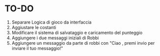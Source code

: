 # TO-DO

1. Separare Logica di gioco da interfaccia
2. Aggiustare le costanti
3. Modificare il sistema di salvataggio e caricamento del punteggio
4. Aggiungere i due messaggi iniziali di Robbi
5. Aggiungere un messaggio da parte di robbi con "Ciao <Nome>, premi invio per inviare il tuo messaggio!"